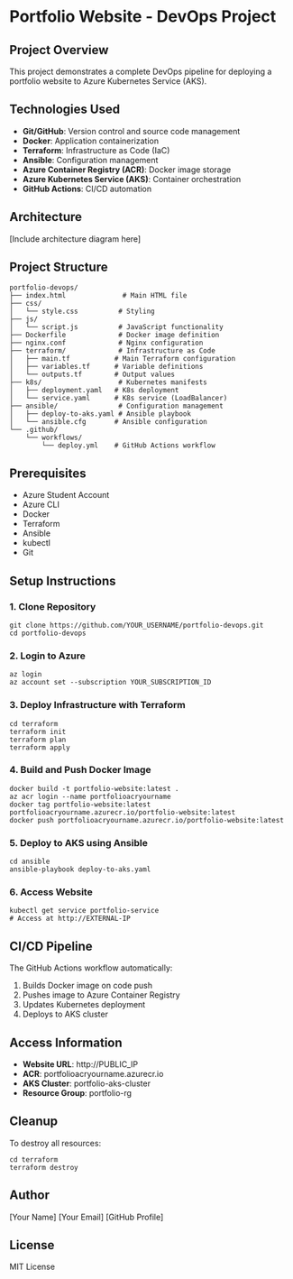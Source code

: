 # Portfolio Website - DevOps Project

## Project Overview

This project demonstrates a complete DevOps pipeline for deploying a portfolio website to Azure Kubernetes Service (AKS).

## Technologies Used

- **Git/GitHub**: Version control and source code management
- **Docker**: Application containerization
- **Terraform**: Infrastructure as Code (IaC)
- **Ansible**: Configuration management
- **Azure Container Registry (ACR)**: Docker image storage
- **Azure Kubernetes Service (AKS)**: Container orchestration
- **GitHub Actions**: CI/CD automation

## Architecture

[Include architecture diagram here]

## Project Structure

```
portfolio-devops/
├── index.html              # Main HTML file
├── css/
│   └── style.css          # Styling
├── js/
│   └── script.js          # JavaScript functionality
├── Dockerfile             # Docker image definition
├── nginx.conf             # Nginx configuration
├── terraform/             # Infrastructure as Code
│   ├── main.tf           # Main Terraform configuration
│   ├── variables.tf      # Variable definitions
│   └── outputs.tf        # Output values
├── k8s/                   # Kubernetes manifests
│   ├── deployment.yaml   # K8s deployment
│   └── service.yaml      # K8s service (LoadBalancer)
├── ansible/               # Configuration management
│   ├── deploy-to-aks.yaml # Ansible playbook
│   └── ansible.cfg       # Ansible configuration
└── .github/
    └── workflows/
        └── deploy.yml    # GitHub Actions workflow
```

## Prerequisites

- Azure Student Account
- Azure CLI
- Docker
- Terraform
- Ansible
- kubectl
- Git

## Setup Instructions

### 1. Clone Repository
```
git clone https://github.com/YOUR_USERNAME/portfolio-devops.git
cd portfolio-devops
```

### 2. Login to Azure
```
az login
az account set --subscription YOUR_SUBSCRIPTION_ID
```

### 3. Deploy Infrastructure with Terraform
```
cd terraform
terraform init
terraform plan
terraform apply
```

### 4. Build and Push Docker Image
```
docker build -t portfolio-website:latest .
az acr login --name portfolioacryourname
docker tag portfolio-website:latest portfolioacryourname.azurecr.io/portfolio-website:latest
docker push portfolioacryourname.azurecr.io/portfolio-website:latest
```

### 5. Deploy to AKS using Ansible
```
cd ansible
ansible-playbook deploy-to-aks.yaml
```

### 6. Access Website
```
kubectl get service portfolio-service
# Access at http://EXTERNAL-IP
```

## CI/CD Pipeline

The GitHub Actions workflow automatically:
1. Builds Docker image on code push
2. Pushes image to Azure Container Registry
3. Updates Kubernetes deployment
4. Deploys to AKS cluster

## Access Information

- **Website URL**: http://PUBLIC_IP
- **ACR**: portfolioacryourname.azurecr.io
- **AKS Cluster**: portfolio-aks-cluster
- **Resource Group**: portfolio-rg

## Cleanup

To destroy all resources:
```
cd terraform
terraform destroy
```

## Author

[Your Name]
[Your Email]
[GitHub Profile]

## License

MIT License
